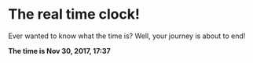 # The real time clock!

Ever wanted to know what the time is? Well, your journey is about to end!

**The time is Nov 30, 2017, 17:37**